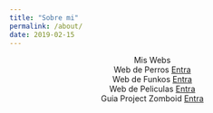 ```yaml
---
title: "Sobre mi"
permalink: /about/
date: 2019-02-15
---
```


<center>Mis Webs</center>

<center> Web de Perros
<a href="https://crucesdeperros.org" target="_blank">Entra</a> </center>

<center> Web de Funkos
<a href="https://funkoplanet.com" target="_blank">Entra</a> </center>

<center> Web de Peliculas
<a href="https://pelisinfo.com" target="_blank">Entra</a> </center>

<center> Guia Project Zomboid
<a href="https://projectzomboidserver.com" target="_blank">Entra</a> </center>
